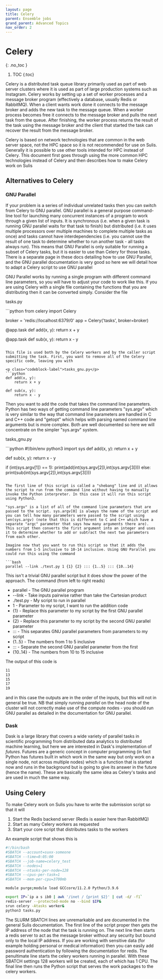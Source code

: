 ```yaml
---
layout: page
title: Celery
parent: Ensemble jobs
grand_parent: Advanced Topics
nav_order: 2
---
```


# Celery
{: .no_toc }

1. TOC
{:toc}

Celery is a distributed task queue library primarily used as part of web server clusters where it is used as part of large production systems such as Instagram. Celery works by setting up a set of worker processes and a message broker program (effectively a database, usually Redis or RabbitMQ). When a client wants work done it connects to the message broker and adds the new task to the message queue. When a worker process becomes free it connects to the message broker and pulls the next task from the queue. After finishing, the worker process returns the result of the task using the message broker and the client that started the task can recover the result from the message broker.

Celery is based on network technologies that are common in the web server space, not the HPC space so it is not recommended for use on Sulis. Generally it is possible to use other tools intended for HPC instead of Celery. This document first goes through using the more common HPC technologies instead of Celery and then describes how to make Celery work on Sulis

## Alternatives to Celery

### GNU Parallel

If your problem is a series of individual unrelated tasks then you can switch from Celery to GNU parallel. GNU parallel is a general purpose command-line tool for launching many concurrent instances of a program to work through a given list of inputs. It is synchronous (i.e. when a given task is running GNU parallel waits for that task to finish) but distributed (i.e. it uses multiple processors over multiple machines to complete multiple tasks as once) and tasks cannot have interdependencies (i.e. you cannot use the result of one task to determine whether to run another task - all tasks always run). This means that GNU Parallel is only suitable for running a subset of Celery tasks, but it is easier to use than Celery for those tasks. There is a separate page in these docs detailing how to use GNU Parallel, and the GNU parallel documentation is very good so here we will detail how to adapt a Celery script to use GNU parallel

GNU Parallel works by running a single program with different command line parameters, so you will have to adjust your code to work like this. If you are using Celery with a single file containing the functions that you are distributing then it can be converted simply. Consider the file 

<p class="codeblock-label">tasks.py</p>
```python
from celery import Celery

broker = 'redis://localhost:6379/0'
app = Celery('tasks', broker=broker)

@app.task
def add(x, y):
    return x + y

@app.task
def sub(x, y):
    return x - y

``` 

This file is used both by the Celery workers and by the caller script submitting the task. First, you want to remove all of the Celery specific code, leaving you with

<p class="codeblock-label">tasks_gnu.py</p>
```python
def add(x, y):
    return x + y

def sub(x, y):
    return x - y

```

Then you want to add the code that takes the command line parameters. Python has two ways of getting command line parameters "sys.argv" which is very similar to the way that command line parameters are handled in C and C++ code and "getopt" which helps with parsing named command line arguments but is more complex. Both are well documented so here we will concentrate on the simpler "sys.argv" system.

<p class="codeblock-label">tasks_gnu.py</p>
```python
#!/bin/env python3
import sys
def add(x, y):
    return x + y

def sub(x, y):
    return x - y

if (int(sys.argv[1]) == 1):
    print(add(int(sys.argv[2]),int(sys.argv[3])))
else:
    print(sub(int(sys.argv[2]),int(sys.argv[3])))

```

The first line of this script is called a "shebang" line and it allows the script to run from the command line without having to manually invoke the Python interpreter. In this case it will run this script using Python3.

"sys.argv" is a list of all of the command line parameters that are passed to the script. sys.argv[0] is always the name of the script and you can tell how many parameters were passed to the script using len(sys.argv) (note that this is different to C and C++ which have a separate "argc" parameter that says how many arguments there are). This script then converts the first argument into an integer and uses it to determine whether to add or subtract the next two parameters from each other.

Imagine now that you want to run this script so that it adds the numbers from 1-5 inclusive to 10-14 inclusive. Using GNU Parallel you could run this using the command

```bash
parallel --link ./test.py 1 {1} {2} ::: {1..5} ::: {10..14}
```
This isn't a trivial GNU parallel script but it does show the power of the approach. The command (from left to right reads)

* parallel - The GNU parallel program
* --link - Take inputs pairwise rather than take the Cartesian product
* ./test.py - My script to run in parallel
* 1 - Parameter to my script, I want to run the addition code
* {1} - Replace this parameter to my script by the first GNU parallel parameter
* {2} - Replace this parameter to my script by the second GNU parallel parameter
* ::: - This separates GNU parallel parameters from parameters to my script
* {1..5} - The numbers from 1 to 5 inclusive
* ::: - Separate the second GNU parallel parameter from the first
* {10..14} - The numbers from 10 to 15 inclusive

The output of this code is

```bash
11
13
15
17
19
```

and in this case the outputs are in the order of the inputs, but this will not in general be true. NB that simply running *parallel* on the head node of the cluster will not correctly make use of the compute nodes - you should run GNU parallel as detailed in the documentation for GNU parallel.

### Dask

Dask is a large library that covers a wide variety of parallel tasks in scientific programming from distributed data analytics to distributed machine learning, but here we are interested in Dask's implementation of *futures*. Futures are a generic concept in computer programming (in fact Python has futures built in which work in the same way but only work on a single node, not across multiple nodes) which is a function that is started now and runs in the background but is going to give its answer in the future (hence the name). These are basically the same idea as Celery's tasks and are used in much the same way.

## Using Celery

To make Celery work on Sulis you have to write the submission script so that it will 

1. Start the Redis backend server (Redis is easier here than RabbitMQ)
2. Start as many Celery workers as requested
3. Start your core script that distributes tasks to the workers

An example script that shows this is

```bash
#!/bin/bash
#SBATCH --account=suxx-someone
#SBATCH --time=0:05:00
#SBATCH --job-name=celery_test
#SBATCH --nodes=1
#SBATCH --ntasks-per-node=128
#SBATCH --cpus-per-task=1
#SBATCH --mem-per-cpu=3700mb

module purge;module load GCCcore/11.2.0 Python/3.9.6

export IP=`ip a s ib0 | awk '/inet / {print $2}' | cut -d/ -f1`
redis-server --protected-mode no --bind $IP&
srun celery -Atasks worker&
python3 tasks.py

```

The SLURM SBATCH lines are unremarkable and are documented in the general Sulis documentation. The first line of the script proper then gets the IP address of the node that the task is running on. The next line then starts a redis server to act as the message broker without any security but bound only to the local IP address. If you are working with sensitive data (for example holding personal or medical information) then you can easily add password authentication by following the documentation for redis. The penultimate line starts the celery workers running in parallel. With these SBATCH settings 128 workers will be created, each of which has 1 CPU. The final line then runs the Python script that serves the work packages to the celery workers.
